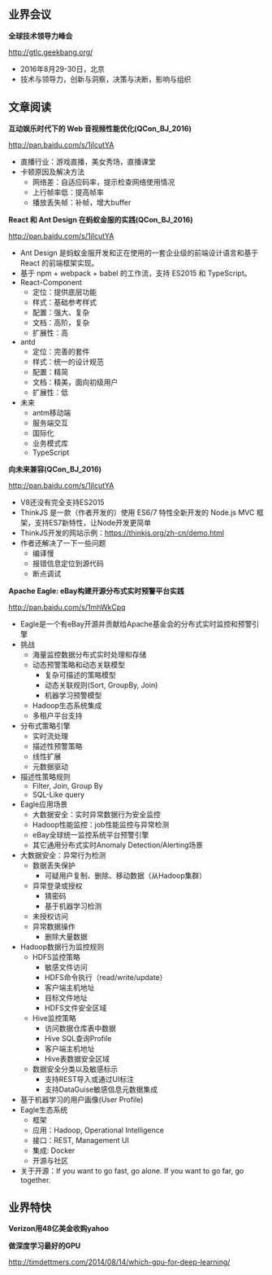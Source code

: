 ## 业界会议


**全球技术领导力峰会**

http://gtlc.geekbang.org/
* 2016年8月29-30日，北京
* 技术与领导力，创新与洞察，决策与决断，影响与组织


##  文章阅读

**互动娱乐时代下的 Web 音视频性能优化(QCon_BJ_2016)**

http://pan.baidu.com/s/1jIcutYA
* 直播行业：游戏直播，美女秀场，直播课堂
* 卡顿原因及解决方法
   * 网络差：自适应码率，提示检查网络使用情况
   * 上行帧率低：提高帧率
   * 播放丢失帧：补帧，增大buffer

   
**React 和 Ant Design 在蚂蚁金服的实践(QCon_BJ_2016)**   

http://pan.baidu.com/s/1jIcutYA
* Ant Design 是蚂蚁金服开发和正在使用的一套企业级的前端设计语言和基于 React 的前端框架实现。
* 基于 npm + webpack + babel 的工作流，支持 ES2015 和 TypeScript。
* React-Component
   * 定位：提供底层功能
   * 样式：基础参考样式
   * 配置：强大、复杂
   * 文档：高阶，复杂
   * 扩展性：高
* antd
   * 定位：完善的套件
   * 样式：统一的设计规范
   * 配置：精简
   * 文档：精美，面向初级用户
   * 扩展性：低
* 未来
   * antm移动端
   * 服务端交互
   * 国际化
   * 业务模式库
   * TypeScript


**向未来兼容(QCon_BJ_2016)**

http://pan.baidu.com/s/1jIcutYA
* V8还没有完全支持ES2015
* ThinkJS 是一款（作者开发的）使用 ES6/7 特性全新开发的 Node.js MVC 框架，支持ES7新特性，让Node开发更简单
* ThinkJS开发的网站示例：https://thinkjs.org/zh-cn/demo.html
* 作者还解决了一下一些问题
   * 编译慢
   * 报错信息定位到源代码
   * 断点调试


**Apache Eagle: eBay构建开源分布式实时预警平台实践**

http://pan.baidu.com/s/1mhWkCpq
* Eagle是一个有eBay开源并贡献给Apache基金会的分布式实时监控和预警引擎
* 挑战
   * 海量监控数据分布式实时处理和存储
   * 动态预警策略和动态关联模型
      * 复杂可描述的策略模型
      * 动态关联规则(Sort, GroupBy, Join)
      * 机器学习预警模型
   * Hadoop生态系统集成
   * 多租户平台支持
* 分布式策略引擎
   * 实时流处理
   * 描述性预警策略
   * 线性扩展
   * 元数据驱动
* 描述性策略规则
   * Filter, Join, Group By
   * SQL-Like query
* Eagle应用场景
   * 大数据安全：实时异常数据行为安全监控
   * Hadoop性能监控：job性能监控与异常检测
   * eBay全球统一监控系统平台预警引擎
   * 其它通用分布式实时Anomaly Detection/Alerting场景
* 大数据安全：异常行为检测
   * 数据丢失保护
      * 可疑用户复制、删除、移动数据（从Hadoop集群）
   * 异常登录或授权
      * 猜密码
      * 基于机器学习检测
   * 未授权访问
   * 异常数据操作
      * 删除大量数据
* Hadoop数据行为监控规则
   * HDFS监控策略
      * 敏感文件访问
      * HDFS命令执行（read/write/update）
      * 客户端主机地址
      * 目标文件地址
      * HDFS文件安全区域
   * Hive监控策略
      * 访问数据仓库表中数据
      * Hive SQL查询Profile
      * 客户端主机地址
      * Hive表数据安全区域
   * 数据安全分类以及敏感标示
      * 支持REST导入或通过UI标注
      * 支持DataGuise敏感信息元数据集成
* 基于机器学习的用户画像(User Profile)
* Eagle生态系统
   * 框架
   * 应用：Hadoop, Operational Intelligence
   * 接口：REST, Management UI
   * 集成: Docker
   * 开源与社区
* 关于开源：If you want to go fast, go alone. If you want to go far, go together.


## 业界特快

**Verizon用48亿美金收购yahoo**

**做深度学习最好的GPU**

http://timdettmers.com/2014/08/14/which-gpu-for-deep-learning/



